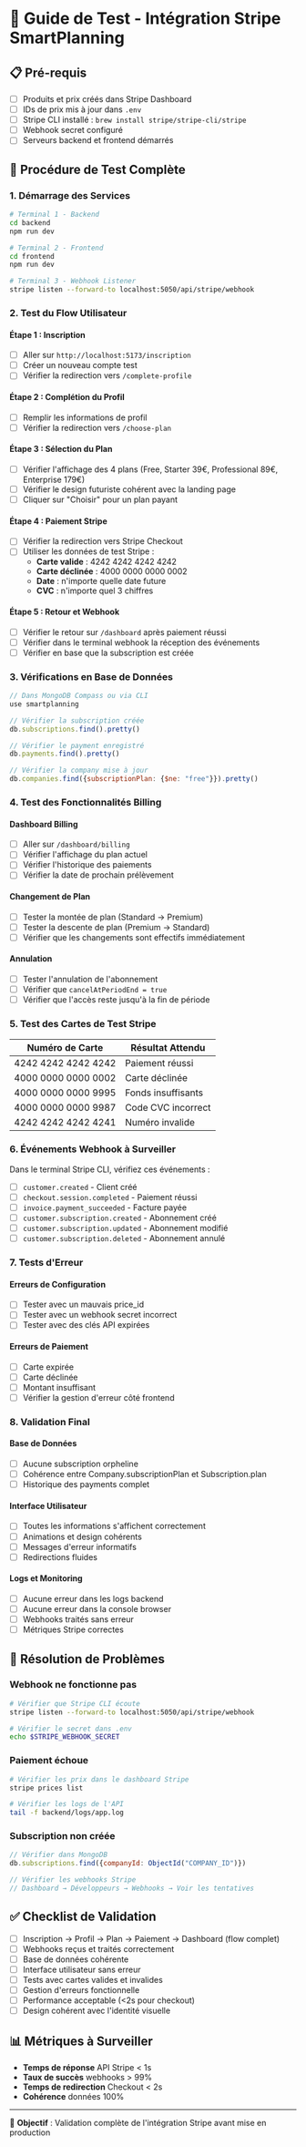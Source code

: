 # 🧪 Guide de Test - Intégration Stripe SmartPlanning

## 📋 Pré-requis

- [ ] Produits et prix créés dans Stripe Dashboard
- [ ] IDs de prix mis à jour dans `.env`
- [ ] Stripe CLI installé : `brew install stripe/stripe-cli/stripe`
- [ ] Webhook secret configuré
- [ ] Serveurs backend et frontend démarrés

## 🚀 Procédure de Test Complète

### 1. **Démarrage des Services**

```bash
# Terminal 1 - Backend
cd backend
npm run dev

# Terminal 2 - Frontend  
cd frontend
npm run dev

# Terminal 3 - Webhook Listener
stripe listen --forward-to localhost:5050/api/stripe/webhook
```

### 2. **Test du Flow Utilisateur**

#### **Étape 1 : Inscription**
- [ ] Aller sur `http://localhost:5173/inscription`
- [ ] Créer un nouveau compte test
- [ ] Vérifier la redirection vers `/complete-profile`

#### **Étape 2 : Complétion du Profil**
- [ ] Remplir les informations de profil
- [ ] Vérifier la redirection vers `/choose-plan`

#### **Étape 3 : Sélection du Plan**
- [ ] Vérifier l'affichage des 4 plans (Free, Starter 39€, Professional 89€, Enterprise 179€)
- [ ] Vérifier le design futuriste cohérent avec la landing page
- [ ] Cliquer sur "Choisir" pour un plan payant

#### **Étape 4 : Paiement Stripe**
- [ ] Vérifier la redirection vers Stripe Checkout
- [ ] Utiliser les données de test Stripe :
  - **Carte valide** : 4242 4242 4242 4242
  - **Carte déclinée** : 4000 0000 0000 0002
  - **Date** : n'importe quelle date future
  - **CVC** : n'importe quel 3 chiffres

#### **Étape 5 : Retour et Webhook**
- [ ] Vérifier le retour sur `/dashboard` après paiement réussi
- [ ] Vérifier dans le terminal webhook la réception des événements
- [ ] Vérifier en base que la subscription est créée

### 3. **Vérifications en Base de Données**

```javascript
// Dans MongoDB Compass ou via CLI
use smartplanning

// Vérifier la subscription créée
db.subscriptions.find().pretty()

// Vérifier le payment enregistré  
db.payments.find().pretty()

// Vérifier la company mise à jour
db.companies.find({subscriptionPlan: {$ne: "free"}}).pretty()
```

### 4. **Test des Fonctionnalités Billing**

#### **Dashboard Billing**
- [ ] Aller sur `/dashboard/billing`
- [ ] Vérifier l'affichage du plan actuel
- [ ] Vérifier l'historique des paiements
- [ ] Vérifier la date de prochain prélèvement

#### **Changement de Plan**
- [ ] Tester la montée de plan (Standard → Premium)
- [ ] Tester la descente de plan (Premium → Standard)
- [ ] Vérifier que les changements sont effectifs immédiatement

#### **Annulation**
- [ ] Tester l'annulation de l'abonnement
- [ ] Vérifier que `cancelAtPeriodEnd = true`
- [ ] Vérifier que l'accès reste jusqu'à la fin de période

### 5. **Test des Cartes de Test Stripe**

| Numéro de Carte | Résultat Attendu |
|------------------|------------------|
| 4242 4242 4242 4242 | Paiement réussi |
| 4000 0000 0000 0002 | Carte déclinée |
| 4000 0000 0000 9995 | Fonds insuffisants |
| 4000 0000 0000 9987 | Code CVC incorrect |
| 4242 4242 4242 4241 | Numéro invalide |

### 6. **Événements Webhook à Surveiller**

Dans le terminal Stripe CLI, vérifiez ces événements :

- [ ] `customer.created` - Client créé
- [ ] `checkout.session.completed` - Paiement réussi
- [ ] `invoice.payment_succeeded` - Facture payée
- [ ] `customer.subscription.created` - Abonnement créé
- [ ] `customer.subscription.updated` - Abonnement modifié
- [ ] `customer.subscription.deleted` - Abonnement annulé

### 7. **Tests d'Erreur**

#### **Erreurs de Configuration**
- [ ] Tester avec un mauvais price_id
- [ ] Tester avec un webhook secret incorrect
- [ ] Tester avec des clés API expirées

#### **Erreurs de Paiement**
- [ ] Carte expirée
- [ ] Carte déclinée
- [ ] Montant insuffisant
- [ ] Vérifier la gestion d'erreur côté frontend

### 8. **Validation Final**

#### **Base de Données**
- [ ] Aucune subscription orpheline
- [ ] Cohérence entre Company.subscriptionPlan et Subscription.plan
- [ ] Historique des payments complet

#### **Interface Utilisateur**
- [ ] Toutes les informations s'affichent correctement
- [ ] Animations et design cohérents
- [ ] Messages d'erreur informatifs
- [ ] Redirections fluides

#### **Logs et Monitoring**
- [ ] Aucune erreur dans les logs backend
- [ ] Aucune erreur dans la console browser
- [ ] Webhooks traités sans erreur
- [ ] Métriques Stripe correctes

## 🐛 Résolution de Problèmes

### **Webhook ne fonctionne pas**
```bash
# Vérifier que Stripe CLI écoute
stripe listen --forward-to localhost:5050/api/stripe/webhook

# Vérifier le secret dans .env
echo $STRIPE_WEBHOOK_SECRET
```

### **Paiement échoue**
```bash
# Vérifier les prix dans le dashboard Stripe
stripe prices list

# Vérifier les logs de l'API
tail -f backend/logs/app.log
```

### **Subscription non créée**
```javascript
// Vérifier dans MongoDB
db.subscriptions.find({companyId: ObjectId("COMPANY_ID")})

// Vérifier les webhooks Stripe
// Dashboard → Développeurs → Webhooks → Voir les tentatives
```

## ✅ Checklist de Validation

- [ ] Inscription → Profil → Plan → Paiement → Dashboard (flow complet)
- [ ] Webhooks reçus et traités correctement
- [ ] Base de données cohérente
- [ ] Interface utilisateur sans erreur
- [ ] Tests avec cartes valides et invalides
- [ ] Gestion d'erreurs fonctionnelle
- [ ] Performance acceptable (<2s pour checkout)
- [ ] Design cohérent avec l'identité visuelle

## 📊 Métriques à Surveiller

- **Temps de réponse** API Stripe < 1s
- **Taux de succès** webhooks > 99%
- **Temps de redirection** Checkout < 2s
- **Cohérence** données 100%

---

🎯 **Objectif** : Validation complète de l'intégration Stripe avant mise en production